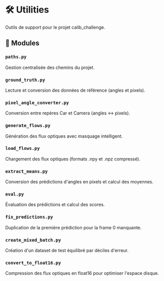 # 🛠️ Utilities

Outils de support pour le projet calib_challenge.

## 📁 Modules

### `paths.py`
Gestion centralisée des chemins du projet.

### `ground_truth.py`
Lecture et conversion des données de référence (angles et pixels).

### `pixel_angle_converter.py`
Conversion entre repères Car et Camera (angles ↔ pixels).

### `generate_flows.py`
Génération des flux optiques avec masquage intelligent.

### `load_flows.py`
Chargement des flux optiques (formats .npy et .npz compressé).

### `extract_means.py`
Conversion des prédictions d'angles en pixels et calcul des moyennes.

### `eval.py`
Évaluation des prédictions et calcul des scores.

### `fix_predictions.py`
Duplication de la première prédiction pour la frame 0 manquante.

### `create_mixed_batch.py`
Création d'un dataset de test équilibré par déciles d'erreur.

### `convert_to_float16.py`
Compression des flux optiques en float16 pour optimiser l'espace disque.
